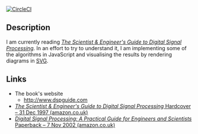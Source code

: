 [![CircleCI](https://circleci.com/gh/taylorjg/DspPlayground.svg?style=svg)](https://circleci.com/gh/taylorjg/DspPlayground)

## Description

I am currently reading
[_The Scientist & Engineer's Guide to Digital Signal Processing_](https://www.amazon.co.uk/dp/0966017633).
In an effort to try to understand it, I am implementing some of the algorithms in JavaScript
and visualising the results by rendering diagrams in [SVG](https://developer.mozilla.org/en-US/docs/Web/SVG).

## Links

* The book's website
    * http://www.dspguide.com
* [_The Scientist & Engineer's Guide to Digital Signal Processing_ Hardcover – 31 Dec 1997 (amazon.co.uk)](https://www.amazon.co.uk/dp/0966017633)
* [_Digital Signal Processing: A Practical Guide for Engineers and Scientists_ Paperback – 7 Nov 2002 (amazon.co.uk)](https://www.amazon.co.uk/dp/075067444X)

